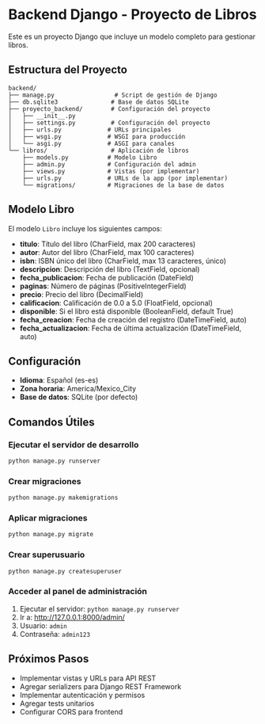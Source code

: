 # Backend Django - Proyecto de Libros

Este es un proyecto Django que incluye un modelo completo para gestionar libros.

## Estructura del Proyecto

```
backend/
├── manage.py                 # Script de gestión de Django
├── db.sqlite3               # Base de datos SQLite
├── proyecto_backend/        # Configuración del proyecto
│   ├── __init__.py
│   ├── settings.py          # Configuración del proyecto
│   ├── urls.py             # URLs principales
│   ├── wsgi.py             # WSGI para producción
│   └── asgi.py             # ASGI para canales
└── libros/                  # Aplicación de libros
    ├── models.py           # Modelo Libro
    ├── admin.py            # Configuración del admin
    ├── views.py            # Vistas (por implementar)
    ├── urls.py             # URLs de la app (por implementar)
    └── migrations/         # Migraciones de la base de datos
```

## Modelo Libro

El modelo `Libro` incluye los siguientes campos:

- **titulo**: Título del libro (CharField, max 200 caracteres)
- **autor**: Autor del libro (CharField, max 100 caracteres)
- **isbn**: ISBN único del libro (CharField, max 13 caracteres, único)
- **descripcion**: Descripción del libro (TextField, opcional)
- **fecha_publicacion**: Fecha de publicación (DateField)
- **paginas**: Número de páginas (PositiveIntegerField)
- **precio**: Precio del libro (DecimalField)
- **calificacion**: Calificación de 0.0 a 5.0 (FloatField, opcional)
- **disponible**: Si el libro está disponible (BooleanField, default True)
- **fecha_creacion**: Fecha de creación del registro (DateTimeField, auto)
- **fecha_actualizacion**: Fecha de última actualización (DateTimeField, auto)

## Configuración

- **Idioma**: Español (es-es)
- **Zona horaria**: America/Mexico_City
- **Base de datos**: SQLite (por defecto)

## Comandos Útiles

### Ejecutar el servidor de desarrollo
```bash
python manage.py runserver
```

### Crear migraciones
```bash
python manage.py makemigrations
```

### Aplicar migraciones
```bash
python manage.py migrate
```

### Crear superusuario
```bash
python manage.py createsuperuser
```

### Acceder al panel de administración
1. Ejecutar el servidor: `python manage.py runserver`
2. Ir a: http://127.0.0.1:8000/admin/
3. Usuario: `admin`
4. Contraseña: `admin123`

## Próximos Pasos

- Implementar vistas y URLs para API REST
- Agregar serializers para Django REST Framework
- Implementar autenticación y permisos
- Agregar tests unitarios
- Configurar CORS para frontend

